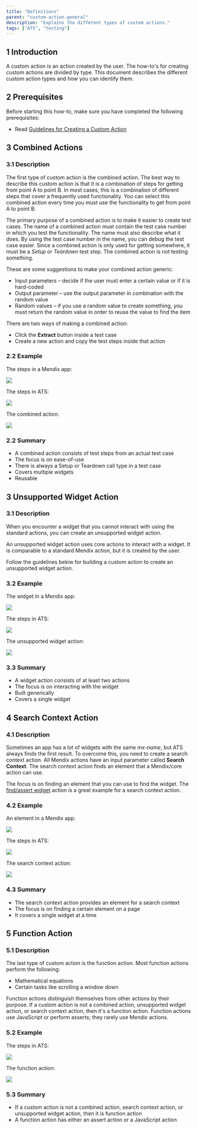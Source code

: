 ```yaml
---
title: "Definitions"
parent: "custom-action-general"
description: "Explains the different types of custom actions."
tags: ["ATS", "testing"]
---
```


## 1 Introduction

A custom action is an action created by the user. The how-to's for creating custom actions are divided by type. This document describes the different custom action types and how you can identify them.

## 2 Prerequisites

Before starting this how-to, make sure you have completed the following prerequisites:

* Read [Guidelines for Creating a Custom Action](../bestpractices/guidelines-custom-action-1)

## 3 Combined Actions

### 3.1 Description

The first type of custom action is the combined action. The best way to describe this custom action is that it is a combination of steps for getting from point A to point B. In most cases, this is a combination of different steps that cover a frequently used functionality. You can select this combined action every time you must use the functionality to get from point A to point B.

The primary purpose of a combined action is to make it easier to create test cases. The name of a combined action must contain the test case number in which you test the functionality. The name must also describe what it does. By using the test case number in the name, you can debug the test case easier. Since a combined action is only used for getting somewhere, it must be a *Setup* or *Teardown* test step. The combined action is not testing something.

These are some suggestions to make your combined action generic:

* Input parameters – decide if the user must enter a certain value or if it is hard-coded
* Output parameter – use the output parameter in combination with the random value
* Random values – if you use a random value to create something, you must return the random value in order to reuse the value to find the item

There are two ways of making a combined action:

* Click the **Extract** button inside a test case
* Create a new action and copy the test steps inside that action

### 2.2 Example

The steps in a Mendix app:

![](attachments/custom-action-general/general-definition/combined-action-app-steps.png)

The steps in ATS:

![](attachments/custom-action-general/general-definition/combined-action-ats-steps.png)

The combined action:

![](attachments/custom-action-general/general-definition/combined-action-ats-newexpense-action.png)

### 2.2 Summary

* A combined action consists of test steps from an actual test case
* The focus is on ease-of-use
* There is always a Setup or Teardown call type in a test case
* Covers multiple widgets
* Reusable
 
## 3 Unsupported Widget Action

### 3.1 Description

When you encounter a widget that you cannot interact with using the standard actions, you can create an unsupported widget action.  

An unsupported widget action uses core actions to interact with a widget. It is comparable to a standard Mendix action, but it is created by the user.

Follow the guidelines bekiw for building a custom action to create an unsupported widget action.

### 3.2 Example

The widget in a Mendix app:

![](attachments/custom-action-general/general-definition/unsupported-widget-action-app-widget.png)

The steps in ATS:

![](attachments/custom-action-general/general-definition/unsupported-widget-action-ats-steps.png)

The unsupported widget action:

![](attachments/custom-action-general/general-definition/unsupported-widget-action-ats-switch-action.png)


### 3.3 Summary

* A widget action consists of at least two actions
* The focus is on interacting with the widget
* Built generically
* Covers a single widget

## 4 Search Context Action

### 4.1 Description

Sometimes an app has a lot of widgets with the same *mx-name*, but ATS always finds the first result. To overcome this, you need to create a search context action. All Mendix actions have an input parameter called **Search Context**. The search context action finds an element that a Mendix/core action can use.

The focus is on finding an element that you can use to find the widget. The [find/assert widget](/ats/refguide-ats-1/findassert-widget) action is a great example for a search context action.

### 4.2 Example

An element in a Mendix app:

![](attachments/custom-action-general/general-definition/searchcontext-action-listview-app.png)

The steps in ATS:

![](attachments/custom-action-general/general-definition/searchcontext-action-listview-ats-steps.png)

The search context action:

![](attachments/custom-action-general/general-definition/searchcontext-action-listview-ats-searchcontext-action.png)

### 4.3 Summary

* The search context action provides an element for a search context
* The focus is on finding a certain element on a page
* It covers a single widget at a time

## 5 Function Action

### 5.1 Description

The last type of custom action is the function action. Most function actions perform the following:

* Mathematical equations
* Certain tasks like scrolling a window down

Function actions distinguish themselves from other actions by their purpose. If a custom action is not a combined action, unsupported widget action, or search context action, then it's a function action. Function actions use JavaScript or perform asserts; they rarely use Mendix actions.

### 5.2 Example

The steps in ATS:

![](attachments/custom-action-general/general-definition/function-action-ats-teststeps.png)

The function action:

![](attachments/custom-action-general/general-definition/function-action-ats-function-action.png)

### 5.3 Summary

* If a custom action is not a combined action, search context action, or unsupported widget action, then it is function action
* A function action has either an assert action or a JavaScript action
